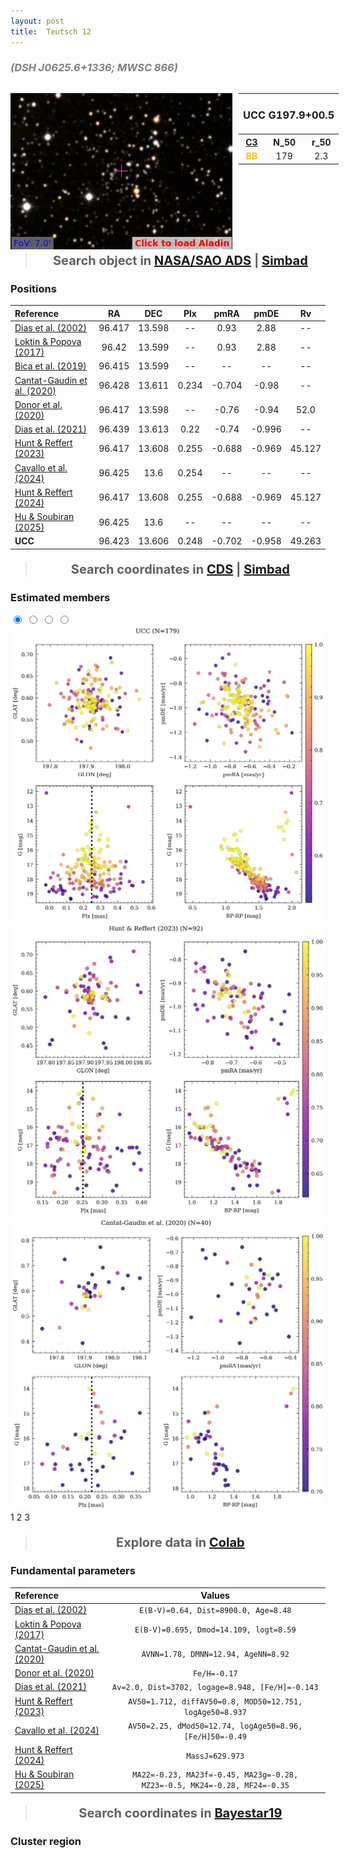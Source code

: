 ```yaml
---
layout: post
title:  Teutsch 12
---
```

<h3><span style="color: #808080;"><i>(DSH J0625.6+1336; MWSC 866)</i></span></h3><div style="display: flex; justify-content: space-between; width:720px;height:250px">
<div style="text-align: center;">

<!-- Static image + data attributes for FOV and target -->
<img id="aladin_img"
     data-umami-event="aladin_load"
     src="https://raw.githubusercontent.com/ucc23/Q3P/main/plots/aladin/teutsch12.webp"
     alt="Click to load Aladin Lite" 
     style="width:355px;height:250px; cursor: pointer;"
     data-fov="0.077" 
     data-target="96.423 13.606"/>
<!-- Div to contain Aladin Lite viewer -->
<div id="aladin-lite-div" style="width:355px;height:250px;display:none;"></div>
<!-- Aladin Lite script (will be loaded after the image is clicked) -->
<script src="{{ site.baseurl }}/scripts/aladin_load.js"></script>

</div>
<!-- Left block -->

<table style="width:355px;height:250px;">
  <!-- Row 1 (title) -->
  <tr>
    <td colspan="5"><h3>UCC G197.9+00.5</h3></td>
  </tr>
  <!-- Row 2 -->
  <tr>
    <th style="text-align: center;"><a href="https://ucc.ar/faq#what-is-the-c3-parameter" title="Combined class">C3</a></th>
    <th style="text-align: center;"><div title="Stars with membership probability >50%">N_50</div></th>
    <th style="text-align: center;"><div title="Radius that contains half the members [arcmin]">r_50</div></th>
  </tr>
  <!-- Row 3 -->
  <tr>
    <td style="text-align: center;"><span style="color: #FFC300; font-weight: bold;">B</span><span style="color: #FFC300; font-weight: bold;">B</span></td>
    <td style="text-align: center;">179</td>
    <td style="text-align: center;">2.3</td>
  </tr>
</table>
</div>

> <p style="text-align:center; font-weight: bold; font-size:20px">Search object in <a data-umami-event="nasa_search" href="https://ui.adsabs.harvard.edu/search/q=%20collection%3Aastronomy%20body%3A%22Teutsch%2012%22&sort=date%20desc%2C%20bibcode%20desc&p_=0" target="_blank">NASA/SAO ADS</a> | <a data-umami-event="simbad_search" href="https://simbad.cds.unistra.fr/simbad/sim-id-refs?Ident=teutsch12" target="_blank">Simbad</a></p>


### Positions

| Reference    | RA    | DEC   | Plx  | pmRA  | pmDE   |  Rv  |
| :---         | :---: | :---: | :---: | :---: | :---: | :---: |
|[Dias et al. (2002)](https://ui.adsabs.harvard.edu/abs/2002A%26A...389..871D) | 96.417 | 13.598 | -- | 0.93 | 2.88 | -- |
|[Loktin & Popova (2017)](https://ui.adsabs.harvard.edu/abs/2017AstBu..72..257L) | 96.42 | 13.599 | -- | 0.93 | 2.88 | -- |
|[Bica et al. (2019)](https://ui.adsabs.harvard.edu/abs/2019AJ....157...12B) | 96.415 | 13.599 | -- | -- | -- | -- |
|[Cantat-Gaudin et al. (2020)](https://ui.adsabs.harvard.edu/abs/2020A%26A...640A...1C) | 96.428 | 13.611 | 0.234 | -0.704 | -0.98 | -- |
|[Donor et al. (2020)](https://ui.adsabs.harvard.edu/abs/2020AJ....159..199D) | 96.417 | 13.598 | -- | -0.76 | -0.94 | 52.0 |
|[Dias et al. (2021)](https://ui.adsabs.harvard.edu/abs/2021MNRAS.504..356D) | 96.439 | 13.613 | 0.22 | -0.74 | -0.996 | -- |
|[Hunt & Reffert (2023)](https://ui.adsabs.harvard.edu/abs/2023A%26A...673A.114H) | 96.417 | 13.608 | 0.255 | -0.688 | -0.969 | 45.127 |
|[Cavallo et al. (2024)](https://ui.adsabs.harvard.edu/abs/2024AJ....167...12C) | 96.425 | 13.6 | 0.254 | -- | -- | -- |
|[Hunt & Reffert (2024)](https://ui.adsabs.harvard.edu/abs/2024A%26A...686A..42H) | 96.417 | 13.608 | 0.255 | -0.688 | -0.969 | 45.127 |
|[Hu & Soubiran (2025)](https://ui.adsabs.harvard.edu/abs/2025A%26A...699A.246H) | 96.425 | 13.6 | -- | -- | -- | -- |
| **UCC** |96.423 | 13.606 | 0.248 | -0.702 | -0.958 | 49.263 |

> <p style="text-align:center; font-weight: bold; font-size:20px">Search coordinates in <a data-umami-event="cds_coord_search" href="https://cdsportal.u-strasbg.fr/?target=96.423,+13.606" target="_blank">CDS</a> | <a data-umami-event="simbad_coord_search" href="https://simbad.cds.unistra.fr/mobile/object_list.html?coord=96.423%2013.606&output=json&radius=5&userEntry=teutsch12" target="_blank">Simbad</a></p>

### Estimated members

<div class="carousel">
<input type="radio" name="radio-btn" id="slide1" checked>
<input type="radio" name="radio-btn" id="slide1">
<input type="radio" name="radio-btn" id="slide2">
<input type="radio" name="radio-btn" id="slide3">
<div class="slides">
<div class="slide">
<a href="https://raw.githubusercontent.com/ucc23/Q3P/main/plots/UCC/teutsch12.webp" target="_blank">
<img src="https://raw.githubusercontent.com/ucc23/Q3P/main/plots/UCC/teutsch12.webp" alt="Teutsch 12 UCC">
</a>
</div>
<div class="slide">
<a href="https://raw.githubusercontent.com/ucc23/Q3P/main/plots/HUNT23/teutsch12.webp" target="_blank">
<img src="https://raw.githubusercontent.com/ucc23/Q3P/main/plots/HUNT23/teutsch12.webp" alt="Teutsch 12 HUNT23">
</a>
</div>
<div class="slide">
<a href="https://raw.githubusercontent.com/ucc23/Q3P/main/plots/CANTAT20/teutsch12.webp" target="_blank">
<img src="https://raw.githubusercontent.com/ucc23/Q3P/main/plots/CANTAT20/teutsch12.webp" alt="Teutsch 12 CANTAT20">
</a>
</div>
</div>
<div class="indicators">
<label for="slide1">1</label>
<label for="slide2">2</label>
<label for="slide3">3</label>
</div>
</div>


> <p style="text-align:center; font-weight: bold; font-size:20px">Explore data in <a data-umami-event="colab" href="https://colab.research.google.com/github/ucc23/ucc/blob/main/assets/notebook.ipynb" target="_blank">Colab</a></p>


### Fundamental parameters

| Reference |  Values |
| :---      |  :---:  |
| [Dias et al. (2002)](https://ui.adsabs.harvard.edu/abs/2002A%26A...389..871D) | `E(B-V)=0.64, Dist=8900.0, Age=8.48` |
| [Loktin & Popova (2017)](https://ui.adsabs.harvard.edu/abs/2017AstBu..72..257L) | `E(B-V)=0.695, Dmod=14.109, logt=8.59` |
| [Cantat-Gaudin et al. (2020)](https://ui.adsabs.harvard.edu/abs/2020A%26A...640A...1C) | `AVNN=1.78, DMNN=12.94, AgeNN=8.92` |
| [Donor et al. (2020)](https://ui.adsabs.harvard.edu/abs/2020AJ....159..199D) | `Fe/H=-0.17` |
| [Dias et al. (2021)](https://ui.adsabs.harvard.edu/abs/2021MNRAS.504..356D) | `Av=2.0, Dist=3702, logage=8.948, [Fe/H]=-0.143` |
| [Hunt & Reffert (2023)](https://ui.adsabs.harvard.edu/abs/2023A%26A...673A.114H) | `AV50=1.712, diffAV50=0.8, MOD50=12.751, logAge50=8.937` |
| [Cavallo et al. (2024)](https://ui.adsabs.harvard.edu/abs/2024AJ....167...12C) | `AV50=2.25, dMod50=12.74, logAge50=8.96, [Fe/H]50=-0.49` |
| [Hunt & Reffert (2024)](https://ui.adsabs.harvard.edu/abs/2024A%26A...686A..42H) | `MassJ=629.973` |
| [Hu & Soubiran (2025)](https://ui.adsabs.harvard.edu/abs/2025A%26A...699A.246H) | `MA22=-0.23, MA23f=-0.45, MA23g=-0.28, MZ23=-0.5, MK24=-0.28, MF24=-0.35` |

> <p style="text-align:center; font-weight: bold; font-size:20px">Search coordinates in <a data-umami-event="bayestar" href="http://argonaut.skymaps.info/query?lon=197.916%20&lat=0.589&coordsys=gal&mapname=bayestar2019" target="_blank">Bayestar19</a></p>


### Cluster region

<html lang="en">
  <body>
    <center>
    <div id="plot-params"
         data-oc-name="teutsch12"
         data-ra-center="96.43"
         data-dec-center="13.61"
         data-rad-deg="2.3"
         data-plx="0.248">
    </div>
    <div id="plot-container">
        <div id="plot"></div>
    </div>
    <script defer type="module" src="{{ site.baseurl }}/scripts/radec_scatter.js"></script>
    </center>
  </body>
</html>
<br>
